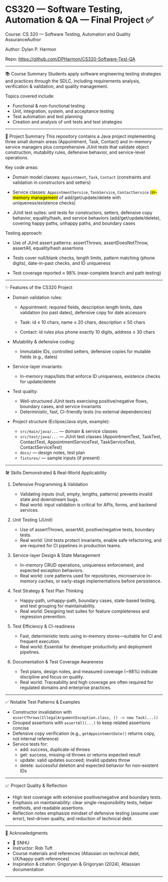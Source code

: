 # CS320 — Software Testing, Automation & QA — Final Project ✅

Course: CS 320 — Software Testing, Automation and Quality AssuranceAuthor 

Author: Dylan P. Harmon

Repo: https://github.com/DPHarmon/CS320-Software-Test-QA

---
📚 Course Summary
Students apply software engineering testing strategies and practices through the SDLC, including requirements analysis, verification & validation, and quality management. 

Topics covered include:

  * Functional & non-functional testing
  * Unit, integration, system, and acceptance testing
  * Test automation and test planning
  * Creation and analysis of unit tests and test strategies

---
🧩 Project Summary
This repository contains a Java project implementing three small domain areas (Appointment, Task, Contact) and in-memory service managers plus comprehensive JUnit tests that validate object construction, mutability rules, defensive behavior, and service-level operations.

Key code areas:

  * Domain model classes: `Appointment`, `Task`, `Contact` (constraints and validation in constructors and setters)
    
  * Service classes: `AppointmentService`, `TaskService`, `ContactService` (<mark>in-memory management</mark> of add/get/update/delete with uniqueness/existence checks)
    
  * JUnit test suites: unit tests for constructors, setters, defensive copy behavior, equality/hash, and service behaviors (add/get/update/delete), covering happy paths, unhappy paths, and boundary cases

Testing approach:

  * Use of JUnit assert patterns: assertThrows, assertDoesNotThrow, assertAll, equality/hash assertions
  
  * Tests cover null/blank checks, length limits, pattern matching (phone digits), date-in-past checks, and ID uniqueness
    
  *  Test coverage reported ≈ 98% (near-complete branch and path testing)

---
✨ Features of the CS320 Project

* Domain validation rules:
  * Appointment: required fields, description length limits, date validation (no past dates), defensive copy for date accessors
    
  * Task: id ≤ 10 chars, name ≤ 20 chars, description ≤ 50 chars
  * Contact: id rules plus phone exactly 10 digits, address ≤ 30 chars

* Mutability & defensive coding:
  * Immutable IDs, controlled setters, defensive copies for mutable fields (e.g., dates)

* Service-layer invariants:
  * In-memory maps/lists that enforce ID uniqueness, existence checks for update/delete

* Test quality:
  * Well-structured JUnit tests exercising positive/negative flows, boundary cases, and service invariants
  * Deterministic, fast, CI-friendly tests (no external dependencies)

* Project structure (Eclipse/Java style, example):
  * `src/main/java/...` — domain & service classes
  * `src/test/java/...` — JUnit test classes (AppointmentTest, TaskTest, ContactTest, AppointmentServiceTest, TaskServiceTest, ContactServiceTest)
  * `docs/` — design notes, test plan
  * `fixtures/` — sample inputs (if present)

---
🛠 Skills Demonstrated & Real-World Applicability

1. Defensive Programming & Validation
    * Validating inputs (null, empty, lengths, patterns) prevents invalid state and downstream bugs.
    * Real world: input validation is critical for APIs, forms, and backend services.

2. Unit Testing (JUnit)
    * Use of assertThrows, assertAll, positive/negative tests, boundary tests.
    * Real world: Unit tests protect invariants, enable safe refactoring, and are required for CI pipelines in production teams.

3. Service-layer Design & State Management
    * In-memory CRUD operations, uniqueness enforcement, and expected exception behaviors.
    * Real world: core patterns used for repositories, microservice in-memory caches, or early-stage implementations before persistence.

4. Test Strategy & Test Plan Thinking
    * Happy-path, unhappy-path, boundary cases, state-based testing, and test grouping for maintainability.
    * Real world: Designing test suites for feature completeness and regression prevention.

5. Test Efficiency & CI-readiness
    * Fast, deterministic tests using in-memory stores—suitable for CI and frequent execution.
    * Real world: Essential for developer productivity and deployment pipelines.

6. Documentation & Test Coverage Awareness
    * Test plans, design notes, and measured coverage (~98%) indicate discipline and focus on quality.
    * Real world: Traceability and high coverage are often required for regulated domains and enterprise practices.

---
✅ Notable Test Patterns & Examples

* Constructor invalidation with `assertThrows(IllegalArgumentException.class, () -> new Task(...))`
* Grouped assertions with `assertAll(...)` to keep related assertions concise
* Defensive copy verification (e.g., `getAppointmentDate()` returns copy, not internal reference)
* Service tests for:
  * add: success, duplicate-id throws
  * get: success, missing-id throws or returns expected result
  * update: valid updates succeed; invalid updates throw
  * delete: successful deletion and expected behavior for non-existent IDs

---
📈 Project Quality & Reflection

* High test coverage with extensive positive/negative and boundary tests.
* Emphasis on maintainability: clear single-responsibility tests, helper methods, and readable assertions.
* Reflection notes emphasize mindset of defensive testing (assume user error), test-driven quality, and reduction of technical debt.

---
🙏 Acknowledgments

* :school: SNHU
* Instructor: Rob Tuft
* Course materials and references (Atlassian on technical debt, UX/happy-path references)
* Inspiration & citation: Grigoryan & Grigoryan (2024), Atlassian documentation

---
